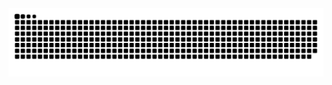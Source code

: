<br clear="both">

<img src="https://github.com/Maiz27/Maiz27/blob/output/snake.svg" alt="Snake animation" />
